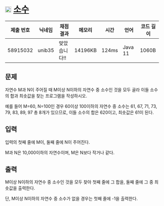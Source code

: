 # <img width="20px"  src="https://d2gd6pc034wcta.cloudfront.net/tier/4.svg" class="solvedac-tier"> [소수](https://www.acmicpc.net/problem/2581) 

| 제출 번호 | 닉네임 | 채점 결과 | 메모리 | 시간 | 언어 | 코드 길이 |
|---|---|---|---|---|---|---|
|58915032|unib35|맞았습니다!! |14196KB|124ms|Java 11|1060B|

## 문제
<p>자연수 M과 N이 주어질 때 M이상 N이하의 자연수 중 소수인 것을 모두 골라 이들 소수의 합과 최솟값을 찾는 프로그램을 작성하시오.</p>

<p>예를 들어 M=60, N=100인 경우 60이상 100이하의 자연수 중 소수는 61, 67, 71, 73, 79, 83, 89, 97 총 8개가 있으므로, 이들 소수의 합은 620이고, 최솟값은 61이 된다.</p>

## 입력
<p>입력의 첫째 줄에 M이, 둘째 줄에 N이 주어진다.</p>

<p>M과 N은 10,000이하의 자연수이며, M은 N보다 작거나 같다.</p>

## 출력
<p>M이상 N이하의 자연수 중 소수인 것을 모두 찾아 첫째 줄에 그 합을, 둘째 줄에 그 중 최솟값을 출력한다. </p>

<p>단, M이상 N이하의 자연수 중 소수가 없을 경우는 첫째 줄에 -1을 출력한다.</p>

